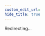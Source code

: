 ```yaml
---
custom_edit_url:
hide_title: true
---
```


Redirecting...

<head>
  <meta http-equiv="refresh" content="1; url=https://github.com/microsoft/rushstack/blob/main/apps/rush/UPGRADING.md" />
</head>
